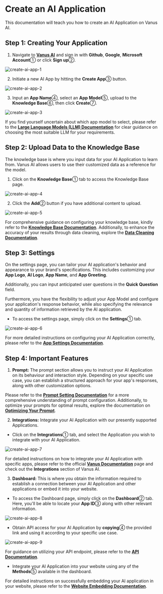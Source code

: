 # Create an AI Application

This documentation will teach you how to create an AI Application on Vanus AI.

## Step 1: Creating Your Application

1. Navigate to [**Vanus AI**](https://ai.vanus.ai) and sign in with **Github**, **Google**, **Microsoft Account**① or click **Sign up**②.

![create-ai-app-1](images/create-ai-app-1.webp)

2. Initiate a new AI App by hitting the **Create App**③ button.

![create-ai-app-2](images/create-ai-app-2.webp)

3. Input an **App Name**④, select an **App Model**⑤, upload to the **Knowledge Base**⑥, then click **Create**⑦.

![create-ai-app-3](images/create-ai-app-3.webp)

If you find yourself uncertain about which app model to select, please refer to the [**Large Language Models (LLM) Documentation**](https://docs.vanus.ai/vanus-ai/beginning/large-language-models/) for clear guidance on choosing the most suitable LLM for your requirements.

## Step 2: Upload Data to the Knowledge Base

The knowledge base is where you input data for your AI Application to learn from. Vanus AI allows users to use their customized data as a reference for the model.

1. Click on the **Knowledge Base**① tab to access the Knowledge Base page.

![create-ai-app-4](images/create-ai-app-4.webp)

2. Click the **Add**② button if you have additional content to upload.

![create-ai-app-5](images/create-ai-app-5.webp)

For comprehensive guidance on configuring your knowledge base, kindly refer to the [**Knowledge Base Documentation**](https://docs.vanus.ai/vanus-ai/beginning/knowledge-base/). Additionally, to enhance the accuracy of your results through data cleaning, explore the [**Data Cleaning Documentation**](https://docs.vanus.ai/vanus-ai/optimizing-responses/data-cleaning/).

## Step 3: Settings

On the settings page, you can tailor your AI application's behavior and appearance to your brand's specifications. This includes customizing your **App Logo**, **AI Logo**, **App Name**, and **App Greeting**.

Additionally, you can input anticipated user questions in the **Quick Question** field.

Furthermore, you have the flexibility to adjust your App Model and configure your application's response behavior, while also specifying the relevance and quantity of information retrieved by the AI application.

- To access the settings page, simply click on the **Settings**① tab.

![create-ai-app-6](images/create-ai-app-6.webp)

For more detailed instructions on configuring your AI Application correctly, please refer to the [**App Settings Documentation**](https://docs.vanus.ai/vanus-ai/beginning/app-settings/).

## Step 4: Important Features

1. **Prompt:** The prompt section allows you to instruct your AI Application on its behaviour and interaction style. Depending on your specific use case, you can establish a structured approach for your app's responses, along with other customization options.

Please refer to the [**Prompt Setting Documentation**](https://docs.vanus.ai/vanus-ai/beginning/prompt-setting/) for a more comprehensive understanding of prompt configuration. Additionally, to optimize your prompts for optimal results, explore the documentation on [**Optimizing Your Prompt**](https://docs.vanus.ai/vanus-ai/optimizing-responses/optimizing-your-prompt/).

2. **Integrations:** Integrate your AI Application with our presently supported Applications.

- Click on the **Integrations**① tab, and select the Application you wish to integrate with your AI Application.

![create-ai-app-7](images/create-ai-app-7.webp)

For detailed instructions on how to integrate your AI Application with specific apps, please refer to the official [**Vanus Documentation**](https://docs.vanus.ai/getting-started/what-is-vanus) page and check out the **Integrations** section of Vanus AI.

3. **Dashboard:** This is where you obtain the information required to establish a connection between your AI Application and other applications or embed it into your website.

- To access the Dashboard page, simply click on the **Dashboard**② tab. Here, you'll be able to locate your **App ID**③ along with other relevant information.

![create-ai-app-8](images/create-ai-app-8.webp)

- Obtain API access for your AI Application by **copying**④ the provided link and using it according to your specific use case.

![create-ai-app-9](images/create-ai-app-9.webp)

For guidance on utilizing your API endpoint, please refer to the [**API Documentation**](https://docs.vanus.ai/vanus-ai/how-to/Vanus-AI-API-en).

- Integrate your AI Application into your website using any of the **Methods**⑤ available in the dashboard.

For detailed instructions on successfully embedding your AI application in your website, please refer to the [**Website Embedding Documentation**](https://docs.vanus.ai/vanus-ai/how-to/website-embedding).
